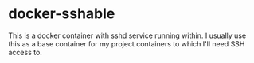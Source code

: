 docker-sshable
==============

This is a docker container with sshd service running within. I usually use this as a base container for my project containers to which I'll need SSH access to.
